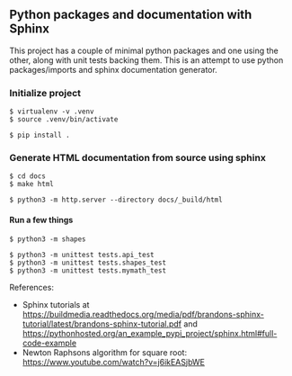 ## Python packages and documentation with Sphinx

This project has a couple of minimal python packages and one using the other, along with unit tests backing them. This is an attempt to use python packages/imports and sphinx documentation generator.

### Initialize project
```
$ virtualenv -v .venv
$ source .venv/bin/activate

$ pip install .
```

### Generate HTML documentation from source using sphinx
```
$ cd docs
$ make html

$ python3 -m http.server --directory docs/_build/html
```

#### Run a few things
```
$ python3 -m shapes

$ python3 -m unittest tests.api_test
$ python3 -m unittest tests.shapes_test
$ python3 -m unittest tests.mymath_test
```

References:
* Sphinx tutorials at https://buildmedia.readthedocs.org/media/pdf/brandons-sphinx-tutorial/latest/brandons-sphinx-tutorial.pdf and https://pythonhosted.org/an_example_pypi_project/sphinx.html#full-code-example
* Newton Raphsons algorithm for square root: https://www.youtube.com/watch?v=j6ikEASjbWE

